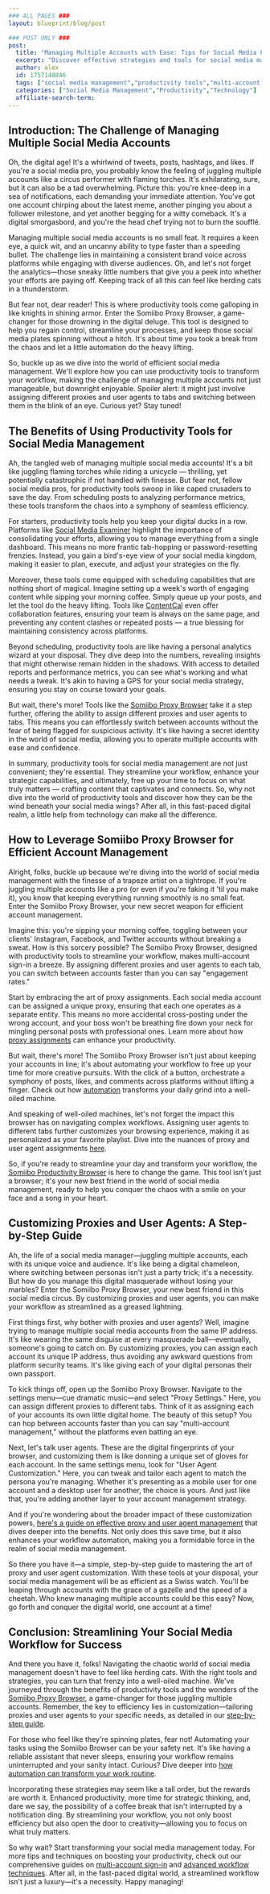 ```yaml
---
### ALL PAGES ###
layout: blueprint/blog/post

### POST ONLY ###
post:
  title: "Managing Multiple Accounts with Ease: Tips for Social Media Pros"
  excerpt: "Discover effective strategies and tools for social media managers to effortlessly manage multiple accounts and boost productivity using the Somiibo Proxy Browser."
  author: alex
  id: 1757148846
  tags: ["social media management","productivity tools","multi-account sign-in","Somiibo Proxy Browser","workflow automation"]
  categories: ["Social Media Management","Productivity","Technology"]
  affiliate-search-term: 
---
```


## Introduction: The Challenge of Managing Multiple Social Media Accounts

Oh, the digital age! It's a whirlwind of tweets, posts, hashtags, and likes. If you're a social media pro, you probably know the feeling of juggling multiple accounts like a circus performer with flaming torches. It's exhilarating, sure, but it can also be a tad overwhelming. Picture this: you're knee-deep in a sea of notifications, each demanding your immediate attention. You've got one account chirping about the latest meme, another pinging you about a follower milestone, and yet another begging for a witty comeback. It's a digital smorgasbord, and you're the head chef trying not to burn the soufflé.

Managing multiple social media accounts is no small feat. It requires a keen eye, a quick wit, and an uncanny ability to type faster than a speeding bullet. The challenge lies in maintaining a consistent brand voice across platforms while engaging with diverse audiences. Oh, and let's not forget the analytics—those sneaky little numbers that give you a peek into whether your efforts are paying off. Keeping track of all this can feel like herding cats in a thunderstorm.

But fear not, dear reader! This is where productivity tools come galloping in like knights in shining armor. Enter the Somiibo Proxy Browser, a game-changer for those drowning in the digital deluge. This tool is designed to help you regain control, streamline your processes, and keep those social media plates spinning without a hitch. It's about time you took a break from the chaos and let a little automation do the heavy lifting.

So, buckle up as we dive into the world of efficient social media management. We'll explore how you can use productivity tools to transform your workflow, making the challenge of managing multiple accounts not just manageable, but downright enjoyable. Spoiler alert: it might just involve assigning different proxies and user agents to tabs and switching between them in the blink of an eye. Curious yet? Stay tuned!

## The Benefits of Using Productivity Tools for Social Media Management

Ah, the tangled web of managing multiple social media accounts! It's a bit like juggling flaming torches while riding a unicycle — thrilling, yet potentially catastrophic if not handled with finesse. But fear not, fellow social media pros, for productivity tools swoop in like caped crusaders to save the day. From scheduling posts to analyzing performance metrics, these tools transform the chaos into a symphony of seamless efficiency.

For starters, productivity tools help you keep your digital ducks in a row. Platforms like [Social Media Examiner](https://www.socialmediaexaminer.com/how-to-manage-multiple-social-media-accounts/) highlight the importance of consolidating your efforts, allowing you to manage everything from a single dashboard. This means no more frantic tab-hopping or password-resetting frenzies. Instead, you gain a bird's-eye view of your social media kingdom, making it easier to plan, execute, and adjust your strategies on the fly.

Moreover, these tools come equipped with scheduling capabilities that are nothing short of magical. Imagine setting up a week's worth of engaging content while sipping your morning coffee. Simply queue up your posts, and let the tool do the heavy lifting. Tools like [ContentCal](https://www.contentcal.io/social-media-management/) even offer collaboration features, ensuring your team is always on the same page, and preventing any content clashes or repeated posts — a true blessing for maintaining consistency across platforms.



Beyond scheduling, productivity tools are like having a personal analytics wizard at your disposal. They dive deep into the numbers, revealing insights that might otherwise remain hidden in the shadows. With access to detailed reports and performance metrics, you can see what's working and what needs a tweak. It's akin to having a GPS for your social media strategy, ensuring you stay on course toward your goals.

But wait, there's more! Tools like the [Somiibo Proxy Browser](https://somiibo.com/platforms/proxy-browser) take it a step further, offering the ability to assign different proxies and user agents to tabs. This means you can effortlessly switch between accounts without the fear of being flagged for suspicious activity. It's like having a secret identity in the world of social media, allowing you to operate multiple accounts with ease and confidence.

In summary, productivity tools for social media management are not just convenient; they're essential. They streamline your workflow, enhance your strategic capabilities, and ultimately, free up your time to focus on what truly matters — crafting content that captivates and connects. So, why not dive into the world of productivity tools and discover how they can be the wind beneath your social media wings? After all, in this fast-paced digital realm, a little help from technology can make all the difference.

## How to Leverage Somiibo Proxy Browser for Efficient Account Management

Alright, folks, buckle up because we're diving into the world of social media management with the finesse of a trapeze artist on a tightrope. If you're juggling multiple accounts like a pro (or even if you're faking it 'til you make it), you know that keeping everything running smoothly is no small feat. Enter the Somiibo Proxy Browser, your new secret weapon for efficient account management.

Imagine this: you're sipping your morning coffee, toggling between your clients' Instagram, Facebook, and Twitter accounts without breaking a sweat. How is this sorcery possible? The Somiibo Proxy Browser, designed with productivity tools to streamline your workflow, makes multi-account sign-in a breeze. By assigning different proxies and user agents to each tab, you can switch between accounts faster than you can say "engagement rates."

Start by embracing the art of proxy assignments. Each social media account can be assigned a unique proxy, ensuring that each one operates as a separate entity. This means no more accidental cross-posting under the wrong account, and your boss won't be breathing fire down your neck for mingling personal posts with professional ones. Learn more about how [proxy assignments](https://productivitybrowser.com/blog/the-art-of-proxy-assignments-enhancing-productivity-with-somiibo) can enhance your productivity.

But wait, there's more! The Somiibo Proxy Browser isn't just about keeping your accounts in line; it's about automating your workflow to free up your time for more creative pursuits. With the click of a button, orchestrate a symphony of posts, likes, and comments across platforms without lifting a finger. Check out how [automation](https://productivitybrowser.com/blog/how-to-automate-your-workflow-with-the-somiibo-productivity-browser) transforms your daily grind into a well-oiled machine.

And speaking of well-oiled machines, let's not forget the impact this browser has on navigating complex workflows. Assigning user agents to different tabs further customizes your browsing experience, making it as personalized as your favorite playlist. Dive into the nuances of proxy and user agent assignments [here](https://productivitybrowser.com/blog/navigating-complex-workflows-the-role-of-proxy-and-user-agent-assignments).

So, if you're ready to streamline your day and transform your workflow, the [Somiibo Productivity Browser](https://productivitybrowser.com/blog/unlocking-new-levels-of-efficiency-how-the-somiibo-productivity-browser-can-transform-your-workflow) is here to change the game. This tool isn't just a browser; it's your new best friend in the world of social media management, ready to help you conquer the chaos with a smile on your face and a song in your heart.



## Customizing Proxies and User Agents: A Step-by-Step Guide

Ah, the life of a social media manager—juggling multiple accounts, each with its unique voice and audience. It's like being a digital chameleon, where switching between personas isn't just a party trick; it's a necessity. But how do you manage this digital masquerade without losing your marbles? Enter the Somiibo Proxy Browser, your new best friend in this social media circus. By customizing proxies and user agents, you can make your workflow as streamlined as a greased lightning.

First things first, why bother with proxies and user agents? Well, imagine trying to manage multiple social media accounts from the same IP address. It's like wearing the same disguise at every masquerade ball—eventually, someone's going to catch on. By customizing proxies, you can assign each account its unique IP address, thus avoiding any awkward questions from platform security teams. It's like giving each of your digital personas their own passport. 

To kick things off, open up the Somiibo Proxy Browser. Navigate to the settings menu—cue dramatic music—and select "Proxy Settings." Here, you can assign different proxies to different tabs. Think of it as assigning each of your accounts its own little digital home. The beauty of this setup? You can hop between accounts faster than you can say "multi-account management," without the platforms even batting an eye. 

Next, let's talk user agents. These are the digital fingerprints of your browser, and customizing them is like donning a unique set of gloves for each account. In the same settings menu, look for "User Agent Customization." Here, you can tweak and tailor each agent to match the persona you're managing. Whether it's presenting as a mobile user for one account and a desktop user for another, the choice is yours. And just like that, you're adding another layer to your account management strategy.

And if you're wondering about the broader impact of these customization powers, [here's a guide on effective proxy and user agent management](https://productivitybrowser.com/blog/mastering-productivity-a-guide-to-effective-proxy-and-user-agent-management) that dives deeper into the benefits. Not only does this save time, but it also enhances your workflow automation, making you a formidable force in the realm of social media management.

So there you have it—a simple, step-by-step guide to mastering the art of proxy and user agent customization. With these tools at your disposal, your social media management will be as efficient as a Swiss watch. You'll be leaping through accounts with the grace of a gazelle and the speed of a cheetah. Who knew managing multiple accounts could be this easy? Now, go forth and conquer the digital world, one account at a time!

## Conclusion: Streamlining Your Social Media Workflow for Success

And there you have it, folks! Navigating the chaotic world of social media management doesn't have to feel like herding cats. With the right tools and strategies, you can turn that frenzy into a well-oiled machine. We've journeyed through the benefits of productivity tools and the wonders of the [Somiibo Proxy Browser](https://productivitybrowser.com/blog/breaking-down-the-barriers-how-the-somiibo-productivity-browser-enhances-your-workflow), a game-changer for those juggling multiple accounts. Remember, the key to efficiency lies in customization—tailoring proxies and user agents to your specific needs, as detailed in our [step-by-step guide](https://productivitybrowser.com/blog/switching-between-user-agents-a-key-to-streamlined-social-media-management).

For those who feel like they're spinning plates, fear not! Automating your tasks using the Somiibo Browser can be your safety net. It's like having a reliable assistant that never sleeps, ensuring your workflow remains uninterrupted and your sanity intact. Curious? Dive deeper into [how automation can transform your work routine](https://productivitybrowser.com/blog/automate-your-social-media-tasks-a-deep-dive-into-the-somiibo-proxy-browser).



Incorporating these strategies may seem like a tall order, but the rewards are worth it. Enhanced productivity, more time for strategic thinking, and, dare we say, the possibility of a coffee break that isn't interrupted by a notification ding. By streamlining your workflow, you not only boost efficiency but also open the door to creativity—allowing you to focus on what truly matters.

So why wait? Start transforming your social media management today. For more tips and techniques on boosting your productivity, check out our comprehensive guides on [multi-account sign-in](https://productivitybrowser.com/blog/boost-your-productivity-the-power-of-multi-account-sign-in) and [advanced workflow techniques](https://productivitybrowser.com/blog/transform-your-workflow-advanced-techniques-with-the-somiibo-browser). After all, in the fast-paced digital world, a streamlined workflow isn't just a luxury—it's a necessity. Happy managing!
